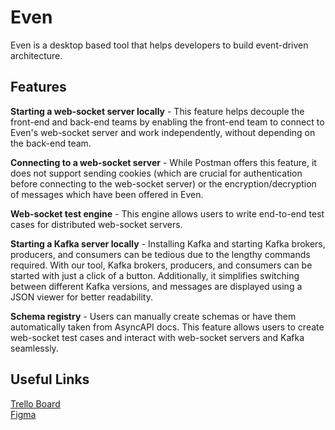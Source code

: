 # Even
Even is a desktop based tool that helps developers to build event-driven architecture.  

## Features

**Starting a web-socket server locally** - This feature helps decouple the front-end and back-end teams by enabling the front-end team to connect to Even's web-socket server and work independently, without depending on the back-end team.  

**Connecting to a web-socket server** - While Postman offers this feature, it does not support sending cookies (which are crucial for authentication before connecting to the web-socket server) or the encryption/decryption of messages which have been offered in Even.  

**Web-socket test engine** - This engine allows users to write end-to-end test cases for distributed web-socket servers.  
 
**Starting a Kafka server locally** - Installing Kafka and starting Kafka brokers, producers, and consumers can be tedious due to the lengthy commands required. With our tool, Kafka brokers, producers, and consumers can be started with just a click of a button. Additionally, it simplifies switching between different Kafka versions, and messages are displayed using a JSON viewer for better readability.  

**Schema registry** - Users can manually create schemas or have them automatically taken from AsyncAPI docs. This feature allows users to create web-socket test cases and interact with web-socket servers and Kafka seamlessly.  

## Useful Links
[Trello Board](https://trello.com/b/i6J4c5zB/even)   
[Figma](https://www.figma.com/design/5LBrVUPwEm1FduKn8iqoEf/Untitled?node-id=0-1&t=j4sfY7di62836dZ0-1)  
